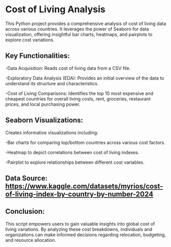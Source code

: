 # Cost of Living Analysis
This Python project provides a comprehensive analysis of cost of living data across various countries. It leverages the power of Seaborn for data visualization, offering insightful bar charts, heatmaps, and pairplots to explore cost variations.

## Key Functionalities:

-Data Acquisition: Reads cost of living data from a CSV file.

-Exploratory Data Analysis (EDA): Provides an initial overview of the data to understand its structure and characteristics.

-Cost of Living Comparisons: Identifies the top 10 most expensive and cheapest countries for overall living costs, rent, groceries, restaurant prices, and local purchasing power.

## Seaborn Visualizations: 
Creates informative visualizations including:

-Bar charts for comparing top/bottom countries across various cost factors.

-Heatmap to depict correlations between cost of living indexes.

-Pairplot to explore relationships between different cost variables.

## Data Source: https://www.kaggle.com/datasets/myrios/cost-of-living-index-by-country-by-number-2024

## Conclusion:

This script empowers users to gain valuable insights into global cost of living variations. By analyzing these cost breakdowns, individuals and organizations can make informed decisions regarding relocation, budgeting, and resource allocation.

